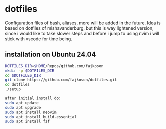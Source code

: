 # dotfiles
Configuration files of bash, aliases, more will be added in the future.
Idea is based  on dotfiles of mishavanderburg, but this is way lightened version,
since i would like to take slower steps and before i jump to using nvim i will stick
with vscode for time being.

## installation on Ubuntu 24.04

```bash
DOTFILES_DIR=$HOME/Repos/github.com/fajkoson
mkdir -p $DOTFILES_DIR
cd $DOTFILES_DIR
git clone https://github.com/fajkoson/dotfiles.git
cd dotfiles
./setup

after initial install do:
sudo apt update
sudo apt upgrade
sudo apt install neovim
sudo apt install build-essential
sudo apt install fzf

```

